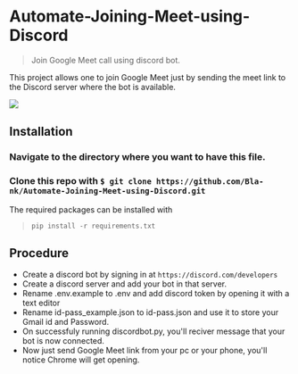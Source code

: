 # Automate-Joining-Meet-using-Discord
> Join Google Meet call using discord bot.


This project allows one to join Google Meet just by sending the meet link to the Discord server where the bot is available.

![](header.png)

## Installation

### Navigate to the directory where you want to have this file.
### Clone this repo with ` $ git clone https://github.com/Bla-nk/Automate-Joining-Meet-using-Discord.git `
The required packages can be installed with
> `pip install -r requirements.txt` 

## Procedure

* Create a discord bot by signing in at ` https://discord.com/developers `
* Create a discord server and add your bot in that server.
* Rename .env.example to .env and add discord token by opening it with a text editor
* Rename id-pass_example.json to id-pass.json and use it to store your Gmail id and Password.
* On successfuly running discordbot.py, you'll reciver message that your bot is now connected.
* Now just send Google Meet link from your pc or your phone, you'll notice Chrome will get opening.

